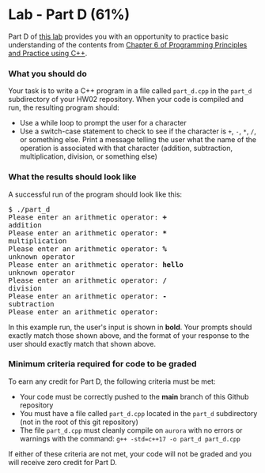 # Lab - Part D (61%)

Part D of [this lab](../README.md) provides you with an opportunity to practice basic understanding of the contents from [Chapter 6 of Programming Principles and Practice using C++][textbook].

### What you should do

Your task is to write a C++ program in a file called `part_d.cpp` in the `part_d` subdirectory of your HW02 repository. When your code is compiled and run, the resulting program should:
* Use a while loop to prompt the user for a character
* Use a switch-case statement to check to see if the character is `+`, `-`, `*`, `/`, or something else. Print a message telling the user what the name of the operation is associated with that character (addition, subtraction, multiplication, division, or something else)


### What the results should look like

A successful run of the program should look like this:
<pre>$ ./part_d
Please enter an arithmetic operator: <b>+</b>
addition
Please enter an arithmetic operator: <b>*</b>
multiplication
Please enter an arithmetic operator: <b>%</b>
unknown operator
Please enter an arithmetic operator: <b>hello</b>
unknown operator
Please enter an arithmetic operator: <b>/</b>
division
Please enter an arithmetic operator: <b>-</b>
subtraction
Please enter an arithmetic operator:
</pre>

In this example run, the user's input is shown in **bold**.
Your prompts should exactly match those shown above, and the format of your response to the user should exactly match that shown above.


### Minimum criteria required for code to be graded

To earn any credit for Part D, the following criteria must be met:
* Your code must be correctly pushed to the **main** branch of this Github repository
* You must have a file called `part_d.cpp` located in the `part_d` subdirectory (not in the root of this git repository)
* The file `part_d.cpp` must cleanly compile on `aurora` with no errors or warnings with the command: `g++ -std=c++17 -o part_d part_d.cpp`


If either of these criteria are not met, your code will not be graded and you will receive zero credit for Part D.



[textbook]: https://learning.oreilly.com/library/view/programming-principles-and/9780133796759/ch06.xhtml#ch06

